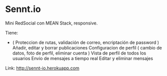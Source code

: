 # Sennt.io
Mini RedSocial con MEAN Stack, responsive.

Tiene:
* ( Proteccion de rutas, validación de correo, encriptación de password ) 
  Añadir, editar y borrar publicaciones
  Configuracion de perfil ( cambio de datos, foto de perfil, eliminar cuenta )
  Vista de perfil de todos los usuarios 
  Envio de mensajes a tiempo real
  Editar y eliminar mensajes
  

Link: http://sennt-io.herokuapp.com
